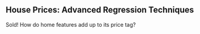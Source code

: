 ## House Prices: Advanced Regression Techniques

Sold! How do home features add up to its price tag?
